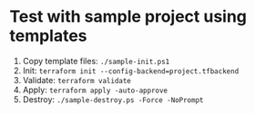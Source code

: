 # Test with sample project using templates

1. Copy template files: `./sample-init.ps1`
2. Init: `terraform init --config-backend=project.tfbackend`
3. Validate: `terraform validate`
4. Apply: `terraform apply -auto-approve`
5. Destroy: `./sample-destroy.ps -Force -NoPrompt`